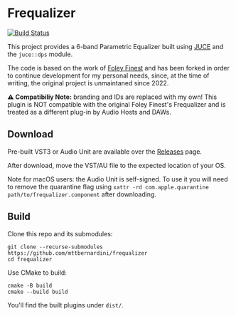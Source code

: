 # Frequalizer

[![Build Status](https://github.com/mttbernardini/frequalizer/actions/workflows/build.yml/badge.svg)](https://github.com/mttbernardini/frequalizer/actions/workflows/build.yml/badge.svg)

This project provides a 6-band Parametric Equalizer built using [JUCE](https://github.com/juce-framework/JUCE) and the `juce::dps` module.

The code is based on the work of [Foley Finest](https://github.com/ffAudio/Frequalizer) and has been forked in order to continue development for my personal needs, since, at the time of writing, the original project is unmaintaned since 2022.

**⚠️ Compatibiliy Note:** branding and IDs are replaced with my own! This plugin is NOT compatible with the original Foley Finest's Frequalizer and is treated as a different plug-in by Audio Hosts and DAWs.


## Download

Pre-built VST3 or Audio Unit are available over the [Releases](https://github.com/mttbernardini/frequalizer/releases) page.

After download, move the VST/AU file to the expected location of your OS.

Note for macOS users: the Audio Unit is self-signed. To use it you will need to remove the quarantine flag using `xattr -rd com.apple.quarantine path/to/frequalizer.component` after downloading.

## Build

Clone this repo and its submodules:

    git clone --recurse-submodules https://github.com/mttbernardini/frequalizer
    cd frequalizer

Use CMake to build:

    cmake -B build
    cmake --build build

You'll find the built plugins under `dist/`.
